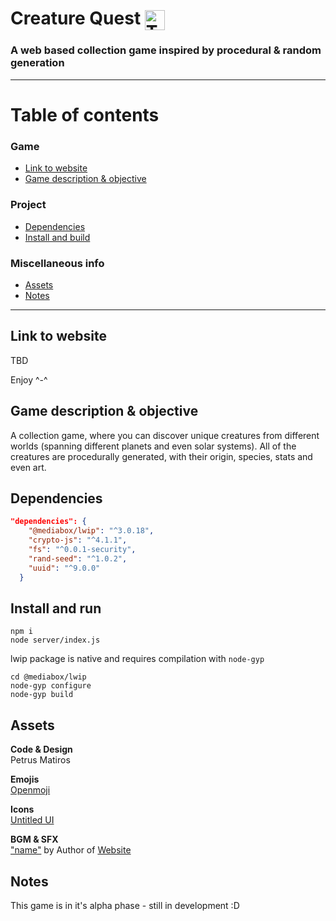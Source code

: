 # Creature Quest <img src="public/assets/icons/creature-quest.svg" alt="The Creature Quest logo" width=32 style="vertical-align:middle">

### A web based collection game inspired by procedural &amp; random generation

---

# Table of contents
  ### Game
  - [Link to website](#link-to-website)
  - [Game description & objective](#game-description--objective)
  ### Project
  - [Dependencies](#dependencies)
  - [Install and build](#install-and-build)
  ### Miscellaneous info
  - [Assets](#assets)
  - [Notes](#notes)

---

## Link to website
<!-- #### TBD -->
 TBD
 
 Enjoy ^-^


## Game description & objective
 A collection game, where you can discover unique creatures from different worlds (spanning different planets and even solar systems). All of the creatures are procedurally generated, with their origin, species, stats and even art.
 

## Dependencies
```json
"dependencies": {
    "@mediabox/lwip": "^3.0.18",
    "crypto-js": "^4.1.1",
    "fs": "^0.0.1-security",
    "rand-seed": "^1.0.2",
    "uuid": "^9.0.0"
  }
```

## Install and run

```
npm i
node server/index.js
```

lwip package is native and requires compilation with `node-gyp`
```
cd @mediabox/lwip
node-gyp configure
node-gyp build
```

## Assets

**Code & Design** <br> Petrus Matiros

**Emojis** <br> <a href="https://openmoji.org/library/" target="_blank">Openmoji</a>

**Icons** <br> <a href="https://www.untitledui.com/icons" target="_blank">Untitled UI</a>

**BGM & SFX**
<br>
<a href="#" target="_blank">"name"</a> by Author of <a href="#" target="_blank">Website</a>
<br>


## Notes

This game is in it's alpha phase - still in development :D

